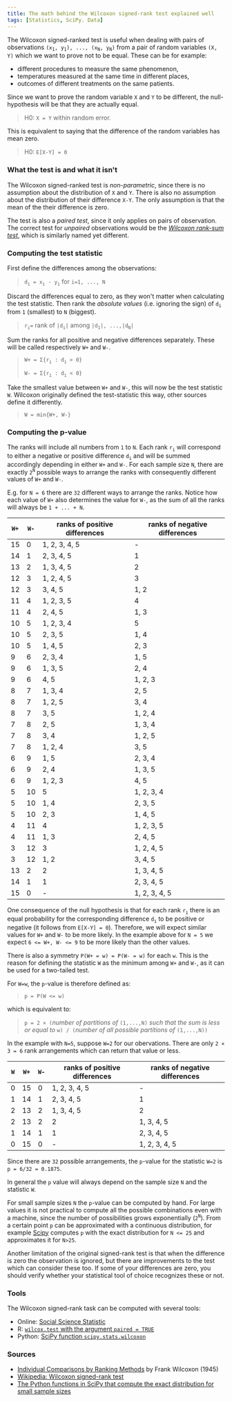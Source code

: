 ```yaml
---
title: The math behind the Wilcoxon signed-rank test explained well
tags: [Statistics, SciPy. Data]
---
```

The Wilcoxon signed-ranked test is useful when dealing with pairs of observations `(x`<sub>`1`</sub>`, y`<sub>`1`</sub>`), ..., (x`<sub>`N`</sub>`, y`<sub>`N`</sub>`)` from a pair of random variables `(X, Y)` which we want to prove not to be equal. These can be for example:
* different procedures to measure the same phenomenon,
* temperatures measured at the same time in different places,
* outcomes of different treatments on the same patients.

Since we want to prove the random variable `X` and `Y` to be different, the null-hypothesis will be that they are actually equal.
> H0: `X = Y` within random error.


This is equivalent to saying that the difference of the random variables has mean zero.
> H0: `E[X-Y] = 0`

### What the test is and what it isn't

The Wilcoxon signed-ranked test is *non-parametric*, since there is no assumption about the distribution of `X` and `Y`. There is also no assumption about the distribution of their difference `X-Y`. The only assumption is that the mean of the their difference is zero.

The test is also a *paired test*, since it only applies on pairs of observation. The correct test for *unpaired* observations would be the [*Wilcoxon rank-sum test*](https://en.wikipedia.org/wiki/Mann%E2%80%93Whitney_U_test), which is similarly named yet different.

### Computing the test statistic

First define the differences among the observations:
> `d`<sub>`i`</sub>` = x`<sub>`i`</sub>` - y`<sub>`i`</sub> for `i=1, ..., N`

Discard the differences equal to zero, as they won't matter when calculating the test statistic. Then rank the *absolute values* (i.e. ignoring the sign) of `d`<sub>`i`</sub> from `1` (smallest) to `N` (biggest).
> `r`<sub>`i`</sub>` = ` rank of `|d`<sub>`i`</sub>`|` among `|d`<sub>`1`</sub>`|, ...,|d`<sub>`N`</sub>`|`

Sum the ranks for all positive and negative differences separately. These will be called respectively `W+` and `W-`.
> `W+ = Σ{r`<sub>`i`</sub>` : d`<sub>`i`</sub>` > 0}`
>
> `W- = Σ{r`<sub>`i`</sub>` : d`<sub>`i`</sub>` < 0}`

Take the smallest value between `W+` and `W-`, this will now be the test statistic `W`. Wilcoxon originally defined the test-statistic this way, other sources define it differently.
> `W = min{W+, W-}`

### Computing the p-value

The ranks will include all numbers from `1` to `N`. Each rank `r`<sub>`i`</sub> will correspond to either a negative or positive difference  `d`<sub>`i`</sub> and will be summed accordingly depending in either `W+` and `W-`. For each sample size `N`, there are exactly `2`<sup>`N`</sup> possible ways to arrange the ranks with consequently different values of `W+` and `W-`.

E.g. for `N = 6` there are `32` different ways to arrange the ranks. Notice how each value of `W+` also determines the value for `W-`, as the sum of all the ranks will always be `1 + ... + N`.

| `W+` | `W-` | ranks of positive differences | ranks of negative differences |
| --- | --- | --- | --- |
| 15 | 0 | 1, 2, 3, 4, 5 | - |
| 14 | 1 | 2, 3, 4, 5 | 1 |
| 13 | 2 | 1, 3, 4, 5 | 2 |
| 12 | 3 | 1, 2, 4, 5 | 3 |
| 12 | 3 | 3, 4, 5 | 1, 2 |
| 11 | 4 | 1, 2, 3, 5 | 4 |
| 11 | 4 | 2, 4, 5 | 1, 3 |
| 10 | 5 | 1, 2, 3, 4 | 5 |
| 10 | 5 | 2, 3, 5 | 1, 4 |
| 10 | 5 | 1, 4, 5 | 2, 3 |
| 9 | 6 | 2, 3, 4 | 1, 5 |
| 9 | 6 | 1, 3, 5 | 2, 4 |
| 9 | 6 | 4, 5 | 1, 2, 3 |
| 8 | 7 | 1, 3, 4 | 2, 5 |
| 8 | 7 | 1, 2, 5 | 3, 4 |
| 8 | 7 | 3, 5 | 1, 2, 4 |
| 7 | 8 | 2, 5 | 1, 3, 4 |
| 7 | 8 | 3, 4 | 1, 2, 5 |
| 7 | 8 | 1, 2, 4 | 3, 5 |
| 6 | 9 | 1, 5 | 2, 3, 4 |
| 6 | 9 | 2, 4 | 1, 3, 5 |
| 6 | 9 | 1, 2, 3 | 4, 5 |
| 5 | 10 | 5 | 1, 2, 3, 4 |
| 5 | 10 | 1, 4 | 2, 3, 5 |
| 5 | 10 | 2, 3 | 1, 4, 5 |
| 4 | 11 | 4 | 1, 2, 3, 5 |
| 4 | 11 | 1, 3 | 2, 4, 5 |
| 3 | 12 | 3 | 1, 2, 4, 5 |
| 3 | 12 | 1, 2 | 3, 4, 5 |
| 13 | 2 | 2 | 1, 3, 4, 5 |
| 14 | 1 | 1 | 2, 3, 4, 5 |
| 15 | 0 | - | 1, 2, 3, 4, 5 |

One consequence of the null hypothesis is that for each rank `r`<sub>`i`</sub> there is an equal probability for the corresponding difference `d`<sub>`i`</sub> to be positive or negative (it follows from `E[X-Y] = 0`). Therefore, we will expect similar values for `W+` and `W-` to be more likely. In the example above for `N = 5` we expect `6 <= W+, W- <= 9` to be more likely than the other values.

There is also a symmetry `P(W+ = w) = P(W- = w)` for each `w`. This is the reason for defining the statistic `W` as the minimum among `W+` and `W-`, as it can be used for a two-tailed test.

For `W=w`, the `p`-value is therefore defined as:
> `p = P(W <= w)`

which is equivalent to:

> `p = 2 × (`*number of partitions of* `(1,...,N)` *such that the sum is less or equal to* `w) / (`*number of all possible partitions of* `(1,...,N))`

In the example with `N=5`, suppose `W=2` for our obervations. There are only `2 × 3 = 6` rank arrangements which can return that value or less.

| `W` | `W+` | `W-` | ranks of positive differences | ranks of negative differences |
| --- | --- | --- | --- | --- |
| 0 | 15 | 0 | 1, 2, 3, 4, 5 | - |
| 1 | 14 | 1 | 2, 3, 4, 5 | 1 |
| 2 | 13 | 2 | 1, 3, 4, 5 | 2 |
| 2 | 13 | 2 | 2 | 1, 3, 4, 5 |
| 1 | 14 | 1 | 1 | 2, 3, 4, 5 |
| 0 | 15 | 0 | - | 1, 2, 3, 4, 5 |

Since there are `32` possible arrangements, the `p`-value for the statistic `W=2` is `p = 6/32 = 0.1875`.

In general the `p` value will always depend on the sample size `N` and the statistic `W`.

For small sample sizes `N` the `p`-value can be computed by hand. For large values it is not practical to compute all the possible combinations even with a machine, since the number of possibilities grows exponentially (`2`<sup>`N`</sup>). From a certain point `p` can be approximated with a continuous distribution, for example [Scipy](https://docs.scipy.org/doc/scipy/reference/generated/scipy.stats.wilcoxon.html) computes `p` with the exact distribution for `N <= 25` and approximates it for `N>25`.

Another limitation of the original signed-rank test is that when the difference is zero the observation is ignored, but there are improvements to the test which can consider these too. If some of your differences are zero, you should verify whether your statistical tool of choice recognizes these or not.

### Tools
The Wilcoxon signed-rank task can be computed with several tools:
* Online: [Social Science Statistic](https://www.socscistatistics.com/tests/signedranks/default.aspx)
* R: [`wilcox.test` with the argument `paired = TRUE`](https://www.rdocumentation.org/packages/stats/versions/3.6.2/topics/wilcox.test)
* Python: [SciPy function `scipy.stats.wilcoxon`](https://docs.scipy.org/doc/scipy/reference/generated/scipy.stats.wilcoxon.html)

### Sources

* [Individual Comparisons by Ranking Methods](https://sci2s.ugr.es/keel/pdf/algorithm/articulo/wilcoxon1945.pdf) by Frank Wilcoxon (1945)
* [Wikipedia: Wilcoxon signed-rank test](https://en.wikipedia.org/wiki/Wilcoxon_signed-rank_test)
* [The Python functions in SciPy that compute the exact distribution for small sample sizes](https://github.com/scipy/scipy/blob/827452cc5a30f8bfc64b991d675119726b76070e/scipy/stats/_wilcoxon_data.py)
